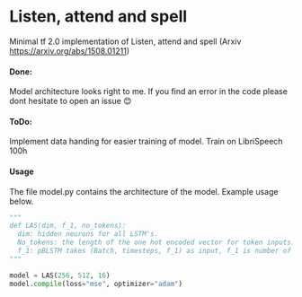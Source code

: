 # Listen, attend and spell
Minimal tf 2.0 implementation of Listen, attend and spell (Arxiv https://arxiv.org/abs/1508.01211)

#### Done:
Model architecture looks right to me. If you find an error in the code please dont hesitate to open an issue 😊

#### ToDo:
Implement data handing for easier training of model.
Train on LibriSpeech 100h

#### Usage
The file model.py contains the architecture of the model. Example usage below.

```python
"""
def LAS(dim, f_1, no_tokens):
  dim: hidden neurons for all LSTM's.
  No_tokens: the length of the one hot encoded vector for token inputs.
  f_1: pBLSTM takes (Batch, timesteps, f_1) as input, f_1 is number of features of the mel spectrogram per timestep.
"""

model = LAS(256, 512, 16)
model.compile(loss="mse", optimizer="adam")
```
